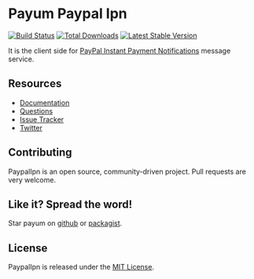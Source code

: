 # Payum Paypal Ipn
[![Build Status](https://travis-ci.org/Payum/PaypalIpn.png?branch=master)](https://travis-ci.org/Payum/PaypalIpn) [![Total Downloads](https://poser.pugx.org/payum/paypal-ipn/d/total.png)](https://packagist.org/packages/payum/paypal-ipn) [![Latest Stable Version](https://poser.pugx.org/payum/paypal-ipn/version.png)](https://packagist.org/packages/payum/paypal-ipn)

It is the client side for [PayPal Instant Payment Notifications](https://www.x.com/developers/paypal/documentation-tools/ipn/integration-guide/IPNIntro) message service.

## Resources

* [Documentation](http://payum.org/doc#PaypalIpn)
* [Questions](http://stackoverflow.com/questions/tagged/payum)
* [Issue Tracker](https://github.com/Payum/Payum/issues)
* [Twitter](https://twitter.com/payumphp)

## Contributing

PaypalIpn is an open source, community-driven project. Pull requests are very welcome.

## Like it? Spread the word!

Star payum on [github](https://github.com/Payum/PaypalIpn) or [packagist](https://packagist.org/packages/payum/paypal-ipn).

## License

PaypalIpn is released under the [MIT License](LICENSE).
